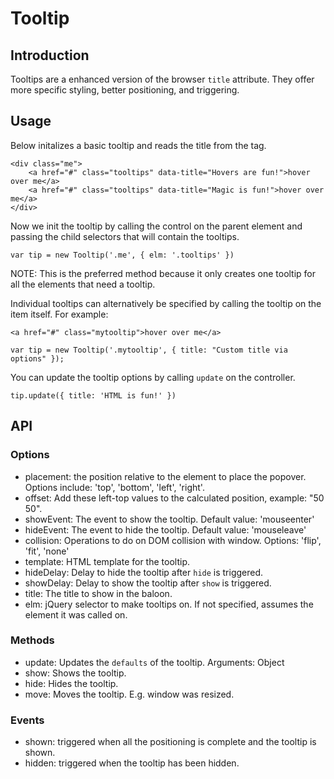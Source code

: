 # Tooltip

## Introduction
Tooltips are a enhanced version of the browser `title` attribute.  They offer more specific styling,
better positioning, and triggering.

## Usage

Below initalizes a basic tooltip and reads the title from the tag.  

	<div class="me">
		<a href="#" class="tooltips" data-title="Hovers are fun!">hover over me</a>
		<a href="#" class="tooltips" data-title="Magic is fun!">hover over me</a>
	</div>

Now we init the tooltip by calling the control on the parent element and passing the child selectors
that will contain the tooltips.

	var tip = new Tooltip('.me', { elm: '.tooltips' })

NOTE: This is the preferred method because it only creates one tooltip for all the elements that need a tooltip.

Individual tooltips can alternatively be specified by calling the tooltip on the item itself.  For example:

	<a href="#" class="mytooltip">hover over me</a>

	var tip = new Tooltip('.mytooltip', { title: "Custom title via options" });

You can update the tooltip options by calling `update` on the controller.

	tip.update({ title: 'HTML is fun!' })

## API

### Options
- placement: the position relative to the element to place the popover.  Options include: 'top', 'bottom', 'left', 'right'.
- offset: Add these left-top values to the calculated position, example: "50 50".
- showEvent: The event to show the tooltip.  Default value: 'mouseenter'
- hideEvent: The event to hide the tooltip.  Default value: 'mouseleave'
- collision: Operations to do on DOM collision with window.  Options: 'flip', 'fit', 'none'
- template: HTML template for the tooltip.
- hideDelay: Delay to hide the tooltip after `hide` is triggered.
- showDelay: Delay to show the tooltip after `show` is triggered.
- title: The title to show in the baloon.
- elm: jQuery selector to make tooltips on.  If not specified, assumes the element it was called on.

### Methods
- update: Updates the `defaults` of the tooltip.  Arguments: Object
- show: Shows the tooltip.
- hide: Hides the tooltip.
- move: Moves the tooltip.  E.g. window was resized.

### Events
- shown: triggered when all the positioning is complete and the tooltip is shown.
- hidden: triggered when the tooltip has been hidden.